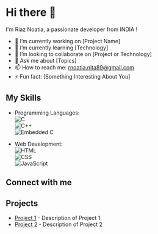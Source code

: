 # Hi there 👋

I'm Riaz Noatia, a passionate developer from INDIA !

- 🔭 I’m currently working on [Project Name]  
- 🌱 I’m currently learning [Technology]  
- 👯 I’m looking to collaborate on [Project or Technology]  
- 💬 Ask me about [Topics]  
- 📫 How to reach me: rnoatia.nita89@gmail.com  
- ⚡ Fun fact: [Something Interesting About You]  

## My Skills  
- Programming Languages:  
  ![C](https://img.shields.io/badge/-C-A8B9CC?style=flat&logo=c&logoColor=white)  
  ![C++](https://img.shields.io/badge/-C++-00599C?style=flat&logo=c%2B%2B&logoColor=white)  
  ![Embedded C](https://img.shields.io/badge/-Embedded%20C-003B57?style=flat&logo=c&logoColor=white)  

- Web Development:  
  ![HTML](https://img.shields.io/badge/-HTML5-E34F26?style=flat&logo=html5&logoColor=white)  
  ![CSS](https://img.shields.io/badge/-CSS3-1572B6?style=flat&logo=css3&logoColor=white)  
  ![JavaScript](https://img.shields.io/badge/-JavaScript-F7DF1E?style=flat&logo=javascript&logoColor=black)  

## Connect with me  


## Projects  
- [Project 1](https://github.com/yourprofile/project1) - Description of Project 1  
- [Project 2](https://github.com/yourprofile/project2) - Description of Project 2  

